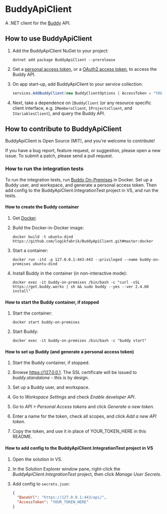 # BuddyApiClient

A .NET client for the [Buddy](https://buddy.works) API.

## How to use BuddyApiClient

1. Add the BuddyApiClient NuGet to your project:

    ```
    dotnet add package BuddyApiClient --prerelease
    ```

2. Get a [personal access token](https://buddy.works/docs/api/getting-started/oauth2/personal-access-token), or a [OAuth2 access token](https://buddy.works/docs/api/getting-started/oauth2/introduction), to access the Buddy API.

3. On app start-up, add BuddyApiClient to your service collection:

    ```csharp
    services.AddBuddyClient(new BuddyClientOptions { AccessToken = "YOUR_TOKEN_HERE" });
    ```

4. Next, take a dependence on `IBuddyClient` (or any resource specific client interface, e.g. `IMembersClient`, `IProjectsClient`, and `IVariablesClient`), and query the Buddy API.

## How to contribute to BuddyApiClient

BuddyApiClient is Open Source (MIT), and you're welcome to contribute!

If you have a bug report, feature request, or suggestion, please open a new issue. To submit a patch, please send a pull request.

### How to run the integration tests

To run the integration tests, run [Buddy On-Premises](https://buddy.works/docs/on-premises) in Docker. Set up a Buddy user, and workspace, and generate a personal access token. Then add config to the BuddyApiClient.IntegrationTest project in VS, and run the tests.

#### How to create the Buddy container

1. Get [Docker](https://docs.docker.com/get-docker).

2. Build the Docker-in-Docker image:

    ```
    docker build -t ubuntu-dind https://github.com/logikfabrik/BuddyApiClient.git#master:docker
    ```

3. Start a container:

    ```
    docker run -itd -p 127.0.0.1:443:443 --privileged --name buddy-on-premises ubuntu-dind
    ```

4. Install Buddy in the container (in non-interactive mode):

    ```
    docker exec -it buddy-on-premises /bin/bash -c "curl -sSL https://get.buddy.works | sh && sudo buddy --yes --ver 2.4.60 install"
    ```

#### How to start the Buddy container, if stopped

1. Start the container:

    ```
    docker start buddy-on-premises
    ```

2. Start Buddy:

    ```
    docker exec -it buddy-on-premises /bin/bash -c "buddy start"
    ```

#### How to set up Buddy (and generate a personal access token)

1. Start the Buddy container, if stopped.

2. Browse https://127.0.0.1. The SSL certificate will be issued to *buddy.standalone* - this is by design.

3. Set up a Buddy user, and workspace.

4. Go to *Workspace Settings* and check *Enable developer API*.

5. Go to *API > Personal Access tokens* and click *Generate a new token*.

6. Enter a name for the token, check all scopes, and click *Add a new API token*.

7. Copy the token, and use it in place of YOUR_TOKEN_HERE in this README.

#### How to add config to the BuddyApiClient.IntegrationTest project in VS

1. Open the solution in VS.

2. In the Solution Explorer window pane, right-click the *BuddyApiClient.IntegrationTest* project, then click *Manage User Secrets*.

3. Add config to `secrets.json`:

    ```json
    {
      "BaseUrl": "https://127.0.0.1:443/api/",
      "AccessToken": "YOUR_TOKEN_HERE"
    }
    ```